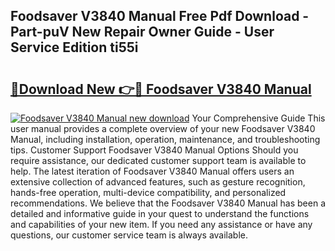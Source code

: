## Foodsaver V3840 Manual Free Pdf Download - Part-puV New Repair Owner Guide - User Service Edition ti55i

# <h2><a href="http://bc36768.oget.top/?id=Foodsaver+V3840+Manual">🔗Download New 👉🔴 Foodsaver V3840 Manual</a></h2>

[![Foodsaver V3840 Manual new download](https://i.imgur.com/5g1atiW.png)](http://bc36768.oget.top/?id=Foodsaver+V3840+Manual)
Your Comprehensive Guide This user manual provides a complete overview of your new Foodsaver V3840 Manual, including installation, operation, maintenance, and troubleshooting tips. Customer Support Foodsaver V3840 Manual Options Should you require assistance, our dedicated customer support team is available to help. The latest iteration of Foodsaver V3840 Manual offers users an extensive collection of advanced features, such as gesture recognition, hands-free operation, multi-device compatibility, and personalized recommendations. We believe that the Foodsaver V3840 Manual has been a detailed and informative guide in your quest to understand the functions and capabilities of your new item. If you need any assistance or have any questions, our customer service team is always available.

